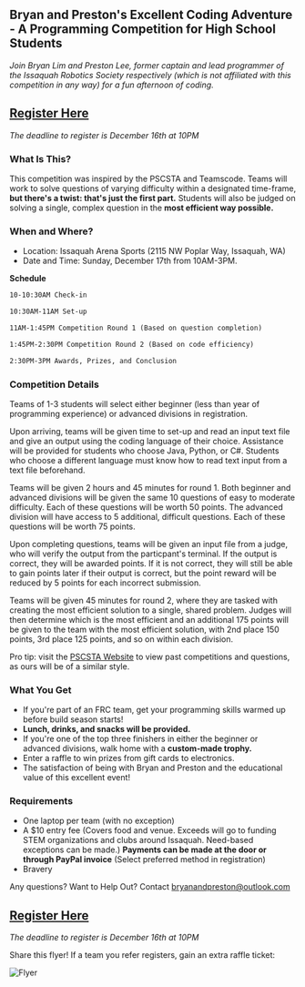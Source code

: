 ## Bryan and Preston's Excellent Coding Adventure - A Programming Competition for High School Students

_Join Bryan Lim and Preston Lee, former captain and lead programmer of the Issaquah Robotics Society respectively (which is not affiliated with this competition in any way) for a fun afternoon of coding._

## [Register Here](https://docs.google.com/forms/d/e/1FAIpQLSc7D2XKKRAEHg5nh-6hQqkH01x5obfk_ppboBWnEB_yLM3fug/viewform?usp=sf_link)

_The deadline to register is December 16th at 10PM_

### What Is This?

This competition was inspired by the PSCSTA and Teamscode. Teams will work to solve questions of varying difficulty within a designated time-frame, **but there's a twist: that's just the first part.** Students will also be judged on solving a single, complex question in the **most efficient way possible.**

### When and Where?

- Location: Issaquah Arena Sports (2115 NW Poplar Way, Issaquah, WA)
- Date and Time: Sunday, December 17th from 10AM-3PM.

**Schedule**
```markdown
10-10:30AM Check-in 

10:30AM-11AM Set-up

11AM-1:45PM Competition Round 1 (Based on question completion)

1:45PM-2:30PM Competition Round 2 (Based on code efficiency)

2:30PM-3PM Awards, Prizes, and Conclusion
```

### Competition Details

Teams of 1-3 students will select either beginner (less than year of programming experience) or advanced divisions in registration.

Upon arriving, teams will be given time to set-up and read an input text file and give an output using the coding language of their choice. Assistance will be provided for students who choose Java, Python, or C#. Students who choose a different language must know how to read text input from a text file beforehand.

Teams will be given 2 hours and 45 minutes for round 1. Both beginner and advanced divisions will be given the same 10 questions of easy to moderate difficulty. Each of these questions will be worth 50 points. The advanced division will have access to 5 additional, difficult questions. Each of these questions will be worth 75 points.

Upon completing questions, teams will be given an input file from a judge, who will verify the output from the particpant's terminal. If the output is correct, they will be awarded points. If it is not correct, they will still be able to gain points later if their output is correct, but the point reward will be reduced by 5 points for each incorrect submission.

Teams will be given 45 minutes for round 2, where they are tasked with creating the most efficient solution to a single, shared problem. Judges will then determine which is the most efficient and an additional 175 points will be given to the team with the most efficient solution, with 2nd place 150 points, 3rd place 125 points, and so on within each division.


Pro tip: visit the [PSCSTA Website](http://pscsta.org/pscsta-programming-contest/) to view past competitions and questions, as ours will be of a similar style. 

### What You Get

- If you're part of an FRC team, get your programming skills warmed up before build season starts!
- **Lunch, drinks, and snacks will be provided.**
- If you're one of the top three finishers in either the beginner or advanced divisions, walk home with a **custom-made trophy.**
- Enter a raffle to win prizes from gift cards to electronics.
- The satisfaction of being with Bryan and Preston and the educational value of this excellent event!

### Requirements

- One laptop per team (with no exception)
- A $10 entry fee (Covers food and venue. Exceeds will go to funding STEM organizations and clubs around Issaquah. Need-based exceptions can be made.) **Payments can be made at the door or through PayPal invoice** (Select preferred method in registration)
- Bravery

Any questions? Want to Help Out? Contact [bryanandpreston@outlook.com](mailto:bryanandpreston@outlook.com)

## [Register Here](https://docs.google.com/forms/d/e/1FAIpQLSc7D2XKKRAEHg5nh-6hQqkH01x5obfk_ppboBWnEB_yLM3fug/viewform?usp=sf_link)

_The deadline to register is December 16th at 10PM_


  
Share this flyer! If a team you refer registers, gain an extra raffle ticket:

![Flyer](https://sivnig.bn1303.livefilestore.com/y4mdtW8P4j4h48fmZzN29DqLW5Tmhs73M4MN-XmXxaKKokl992dZXJSEBZ0_MtoNrtKHfc9jvmULDw3zgUy3EidhcDRiH1Fq3sBc8RKp_7hvmQm2L73fqFjQRB7vxWS4N4umF2hPDAiJuuRgpRx3YVvIhyzjsPpZnWFICwQPm67TxvBGYeBbd-1OJqTnEJkfNK2ZzYolmt8L8zLTCECIbQFiQ)
